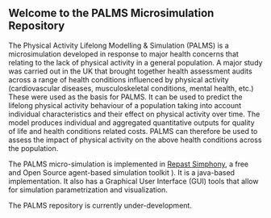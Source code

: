 ## Welcome to the PALMS Microsimulation Repository

The Physical Activity Lifelong Modelling & Simulation (PALMS) is a microsimulation developed in response to major health concerns that relating to the lack of physical activity in a general population. A major study was carried out in the UK that brought together health assessment audits across a range of health conditions influenced by physical activity (cardiovascular diseases, musculoskeletal conditions, mental health, etc.)  These were used as the basis for PALMS.  It can be used to predict the lifelong physical activity behaviour of a population taking into account individual characteristics and their effect on physical activity over time. The model produces individual and aggregated quantitative outputs for quality of life and health conditions related costs. PALMS can therefore be used to assess the impact of physical activity on the above health conditions across the population. 

The PALMS micro-simulation is implemented in [Repast Simphony](https://repast.github.io/repast_simphony.html), a free and Open Source agent-based simulation toolkit ). It is a java-based implementation.   It also has a Graphical User Interface (GUI) tools that allow for simulation parametrization and visualization. 

The PALMS repository is currently under-development.

